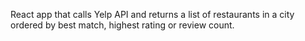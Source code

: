 React app that calls Yelp API and returns a list of restaurants in a city ordered by best match, highest rating or review count.
